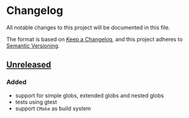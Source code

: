 # Changelog

All notable changes to this project will be documented in this file.

The format is based on [Keep a Changelog](https://keepachangelog.com/en/1.0.0/),
and this project adheres to [Semantic Versioning](https://semver.org/spec/v2.0.0.html).

## [Unreleased]

### Added

- support for simple globs, extended globs and nested globs
- tests using gtest
- support `CMake` as build system

[unreleased]: https://github.com/a1lu/clob/commits/main
